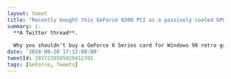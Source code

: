 ```yaml
---
layout: tweet
title: "Recently bought this GeForce 6200 PCI as a passively cooled GPU for Windows 98. It was a bad idea! A thread.🧵"
summary: |-
  **A Twitter thread**.
  
  Why you shouldn't buy a GeForce 6 Series card for Windows 98 retro gaming.
date: '2024-09-20 17:12:00:00'
tweetId: 1837238505929412702
tags: [GeForce, Tweets]
---
```




